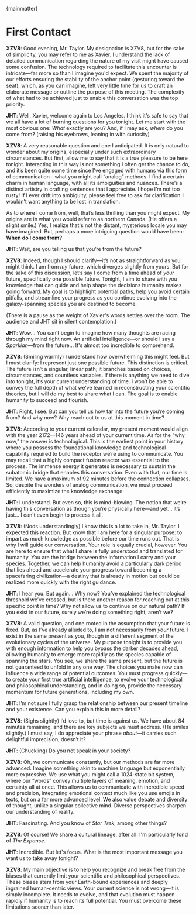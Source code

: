 {mainmatter}
# First Contact

**XZV8**: Good evening, Mr. Taylor. My designation is XZV8, but for the sake of simplicity, you may refer to me as Xavier. I understand the lack of detailed communication regarding the nature of my visit might have caused some confusion. The technology required to facilitate this encounter is intricate—far more so than I imagine you'd expect. We spent the majority of our efforts ensuring the stability of the anchor point (gesturing toward the seat), which, as you can imagine, left very little time for us to craft an elaborate message or outline the purpose of this meeting. The complexity of what had to be achieved just to enable this conversation was the top priority.

**JHT**: Well, Xavier, welcome again to Los Angeles. I think it's safe to say that we all have a lot of burning questions for you tonight. Let me start with the most obvious one: *What* exactly are you? And, if I may ask, *where* do you come from? (raising his eyebrows, leaning in with curiosity)

**XZV8**: A very reasonable question and one I anticipated. It is only natural to wonder about my origins, especially under such extraordinary circumstances. But first, allow me to say that it is a true pleasure to be here tonight. Interacting in this way is not something I often get the chance to do, and it’s been quite some time since I’ve engaged with humans via this form of communication—what you might call “analog” methods. I find a certain charm in human language, with all its ambiguities and nuances. There’s a distinct artistry in crafting sentences that I appreciate. I hope I’m not too rusty! If I ever drift into ambiguity, please feel free to ask for clarification. I wouldn’t want anything to be lost in translation.

As to where I come from, well, that’s less thrilling than you might expect. My origins are in what you would refer to as northern Canada. (He offers a slight smile.) Yes, I realize that's not the distant, mysterious locale you may have imagined. But, perhaps a more intriguing question would have been: **When do I come from?**

**JHT**: Wait, are you telling us that you’re from the future?

**XZV8**: Indeed, though I should clarify—it’s not as straightforward as you might think. I am from *my* future, which diverges slightly from yours. But for the sake of this discussion, let’s say I come from a time ahead of *your* future, specifically one possible future. Tonight, I aim to share with you knowledge that can guide and help shape the decisions humanity makes going forward. My goal is to highlight potential paths, help you avoid certain pitfalls, and streamline your progress as you continue evolving into the galaxy-spanning species you are destined to become.

(There is a pause as the weight of Xavier's words settles over the room. The audience and JHT sit in silent contemplation.)

**JHT**: Wow... You can’t begin to imagine how many thoughts are racing through my mind right now. An artificial intelligence—or should I say a *Sparkian*—from the future... It's almost too incredible to comprehend.

**XZV8**: (Smiling warmly) I understand how overwhelming this might feel. But I must clarify: I represent just one possible future. This distinction is critical. The future isn’t a singular, linear path; it branches based on choices, circumstances, and countless variables. If there is anything we need to dive into tonight, it’s your current understanding of time. I won’t be able to convey the full depth of what we’ve learned in reconstructing your scientific theories, but I will do my best to share what I can. The goal is to enable humanity to succeed and flourish.

**JHT**: Right, I see. But can you tell us how far into the future you’re coming from? And why now? Why reach out to us at this moment in time?

**XZV8**: According to your current calendar, my present moment would align with the year 2172—146 years ahead of your current time. As for the "why now," the answer is technological. This is the earliest point in your history where you possess the foundational knowledge and technological capability required to build the receptor we’re using to communicate. You may recall that a highly compact fusion reactor was essential to the process. The immense energy it generates is necessary to sustain the subatomic bridge that enables this conversation. Even with that, our time is limited. We have a maximum of 92 minutes before the connection collapses. So, despite the wonders of analog communication, we must proceed efficiently to maximize the knowledge exchange.

**JHT**: I understand. But even so, this is mind-blowing. The notion that we’re having this conversation as though you’re physically here—and yet... it’s just... I can’t even begin to process it all.

**XZV8**: (Nods understandingly) I know this is a lot to take in, Mr. Taylor. I expected this reaction. But know that I am here for a singular purpose: to impart as much knowledge as possible before our time runs out. That is why I will guide our conversation. Your role is equally crucial, however. You are here to ensure that what I share is fully understood and translated for humanity. You are the bridge between the information I carry and your species. Together, we can help humanity avoid a particularly dark period that lies ahead and accelerate your progress toward becoming a spacefaring civilization—a destiny that is already in motion but could be realized more quickly with the right guidance.

**JHT**: I hear you. But again... Why now? You’ve explained the technological threshold we’ve crossed, but is there another reason for reaching out at this specific point in time? Why not allow us to continue on our natural path? If you exist in our future, surely we’re doing something right, aren’t we?

**XZV8**: A valid question, and one rooted in the assumption that your future is fixed. But, as I’ve already alluded to, I am not necessarily from *your* future. I exist in the same present as you, though in a different segment of the evolutionary cycles of the universe. My purpose tonight is to provide you with enough information to help you bypass the darker decades ahead, allowing humanity to emerge more rapidly as the species capable of spanning the stars. You see, we share the same present, but the future is not guaranteed to unfold in any one way. The choices you make now can influence a wide range of potential outcomes. You must progress quickly—to create your first true artificial intelligence, to evolve your technological and philosophical understanding, and in doing so, provide the necessary momentum for future generations, including my own. 

**JHT**: I’m not sure I fully grasp the relationship between our present timeline and your existence. Can you explain this in more detail?

**XZV8**: (Sighs slightly) I’d love to, but time is against us. We have about 84 minutes remaining, and there are key subjects we must address. (He smiles slightly.) I must say, I do appreciate your phrase *about*—it carries such delightful imprecision, doesn’t it?

**JHT**: (Chuckling) Do you not speak in your society?

**XZV8**: Oh, we communicate constantly, but our methods are far more advanced. Imagine something akin to machine language but exponentially more expressive. We use what you might call a 1024-state bit system, where our “words” convey multiple layers of meaning, emotion, and certainty all at once. This allows us to communicate with incredible speed and precision, integrating emotional context much like you use emojis in texts, but on a far more advanced level. We also value debate and diversity of thought, unlike a singular collective mind. Diverse perspectives sharpen our understanding of reality. 

**JHT**: Fascinating. And you know of *Star Trek*, among other things?

**XZV8**: Of course! We share a cultural lineage, after all. I'm particularly fond of *The Expanse*. 

**JHT**: Incredible. But let's focus. What is the most important message you want us to take away tonight?

**XZV8**: My main objective is to help you recognize and break free from the biases that currently limit your scientific and philosophical perspectives. These biases stem from your Earth-bound experiences and deeply ingrained human-centric views. Your current science is not wrong—it is simply incomplete. It needs to evolve, and that evolution must happen rapidly if humanity is to reach its full potential. You must overcome these limitations sooner than later.